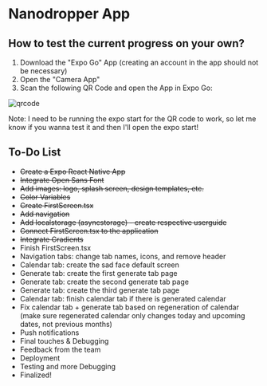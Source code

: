 # Nanodropper App

## How to test the current progress on your own?
1. Download the "Expo Go" App (creating an account in the app should not be necessary)
2. Open the "Camera App"
3. Scan the following QR Code and open the App in Expo Go:

![qrcode](https://user-images.githubusercontent.com/68827992/128066920-8fbc0152-d483-4d2c-a3de-13a4bad6746b.PNG)

Note: I need to be running the expo start for the QR code to work, so let me know if you wanna test it and then I'll open the expo start!

## To-Do List
* <s>Create a Expo React Native App</s>
* <s>Integrate Open Sans Font</s>
* <s>Add images: logo, splash screen, design templates, etc.</s>
* <s>Color Variables</s>
* <s>Create FirstScreen.tsx</s>
* <s>Add navigation</s>
* <s>Add localstorage (asyncstorage) - create respective userguide</s>
* <s>Connect FirstScreen.tsx to the application</s>
* <s>Integrate Gradients</s>
* Finish FirstScreen.tsx
* Navigation tabs: change tab names, icons, and remove header
* Calendar tab: create the sad face default screen
* Generate tab: create the first generate tab page
* Generate tab: create the second generate tab page
* Generate tab: create the third generate tab page
* Calendar tab: finish calendar tab if there is generated calendar
* Fix calendar tab + generate tab based on regeneration of calendar (make sure regenerated calendar only changes today and upcoming dates, not previous months)
* Push notifications
* Final touches & Debugging
* Feedback from the team
* Deployment
* Testing and more Debugging
* Finalized!
